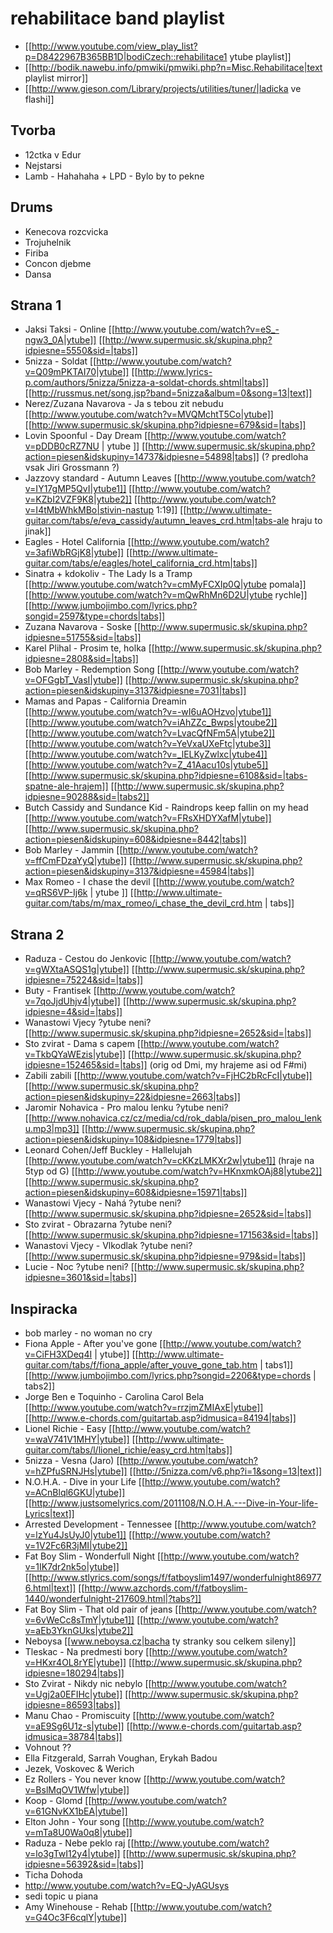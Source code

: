 # rehabilitace band playlist

* [[http://www.youtube.com/view_play_list?p=D8422967B365BB1D|bodiCzech::rehabilitace1 ytube playlist]]
* [[http://bodik.nawebu.info/pmwiki/pmwiki.php?n=Misc.Rehabilitace|text playlist mirror]]
* [[http://www.gieson.com/Library/projects/utilities/tuner/|ladicka ve flashi]]


## Tvorba

* 12ctka v Edur
* Nejstarsi
* Lamb - Hahahaha + LPD - Bylo by to pekne 


## Drums

* Kenecova rozcvicka
* Trojuhelnik
* Firiba
* Concon djebme
* Dansa

## Strana 1

* Jaksi Taksi - Online [[http://www.youtube.com/watch?v=eS_-ngw3_0A|ytube]] [[http://www.supermusic.sk/skupina.php?idpiesne=5550&sid=|tabs]]
* 5nizza - Soldat [[http://www.youtube.com/watch?v=Q09mPKTAI70|ytube]] [[http://www.lyrics-p.com/authors/5nizza/5nizza-a-soldat-chords.shtml|tabs]] [[http://russmus.net/song.jsp?band=5nizza&album=0&song=13|text]]
* Nerez/Zuzana Navarova - Ja s tebou zit nebudu [[http://www.youtube.com/watch?v=MVQMchtT5Co|ytube]] [[http://www.supermusic.sk/skupina.php?idpiesne=679&sid=|tabs]]
* Lovin Spoonful - Day Dream [[http://www.youtube.com/watch?v=pDDB0cRZ7NU | ytube ]] [[http://www.supermusic.sk/skupina.php?action=piesen&idskupiny=14737&idpiesne=54898|tabs]] (? predloha vsak Jiri Grossmann ?)
* Jazzovy standard - Autumn Leaves [[http://www.youtube.com/watch?v=IY17gMP5QvI|ytube1]] [[http://www.youtube.com/watch?v=KZbI2VZF9K8|ytube2]] [[http://www.youtube.com/watch?v=I4tMbWhkMBo|stivin-nastup 1:19]] [[http://www.ultimate-guitar.com/tabs/e/eva_cassidy/autumn_leaves_crd.htm|tabs-ale hraju to jinak]]
* Eagles - Hotel California [[http://www.youtube.com/watch?v=3afiWbRGjK8|ytube]] [[http://www.ultimate-guitar.com/tabs/e/eagles/hotel_california_crd.htm|tabs]]
* Sinatra + kdokoliv - The Lady Is a Tramp [[http://www.youtube.com/watch?v=cmMyFCXIp0Q|ytube pomala]] [[http://www.youtube.com/watch?v=mQwRhMn6D2U|ytube rychle]] [[http://www.jumbojimbo.com/lyrics.php?songid=2597&type=chords|tabs]]
* Zuzana Navarova - Soske [[http://www.supermusic.sk/skupina.php?idpiesne=51755&sid=|tabs]]
* Karel Plihal - Prosim te, holka [[http://www.supermusic.sk/skupina.php?idpiesne=2808&sid=|tabs]]
* Bob Marley - Redemption Song [[http://www.youtube.com/watch?v=OFGgbT_VasI|ytube]] [[http://www.supermusic.sk/skupina.php?action=piesen&idskupiny=3137&idpiesne=7031|tabs]]
* Mamas and Papas - California Dreamin [[http://www.youtube.com/watch?v=-wI6uAOHzvo|ytube1]] [[http://www.youtube.com/watch?v=iAhZZc_Bwps|ytoube2]] [[http://www.youtube.com/watch?v=LvacQfNFm5A|ytube2]] [[http://www.youtube.com/watch?v=YeVxaUXeFtc|ytube3]] [[http://www.youtube.com/watch?v=_lELKyZwlxc|ytube4]] [[http://www.youtube.com/watch?v=Z_41Aacu10s|ytube5]] [[http://www.supermusic.sk/skupina.php?idpiesne=6108&sid=|tabs-spatne-ale-hrajem]] [[http://www.supermusic.sk/skupina.php?idpiesne=90288&sid=|tabs2]]
* Butch Cassidy and Sundance Kid - Raindrops keep fallin on my head [[http://www.youtube.com/watch?v=FRsXHDYXafM|ytube]] [[http://www.supermusic.sk/skupina.php?action=piesen&idskupiny=608&idpiesne=8442|tabs]]
* Bob Marley - Jammin [[http://www.youtube.com/watch?v=ffCmFDzaYyQ|ytube]] [[http://www.supermusic.sk/skupina.php?action=piesen&idskupiny=3137&idpiesne=45984|tabs]]
* Max Romeo -  I chase the devil [[http://www.youtube.com/watch?v=qRS6VP-Ij6k | ytube ]] [[http://www.ultimate-guitar.com/tabs/m/max_romeo/i_chase_the_devil_crd.htm | tabs]]

## Strana 2

* Raduza - Cestou do Jenkovic [[http://www.youtube.com/watch?v=gWXtaASQS1g|ytube]] [[http://www.supermusic.sk/skupina.php?idpiesne=75224&sid=|tabs]]
* Buty - Frantisek [[http://www.youtube.com/watch?v=7qoJjdUhjv4|ytube]] [[http://www.supermusic.sk/skupina.php?idpiesne=4&sid=|tabs]]
* Wanastowi Vjecy ?ytube neni? [[http://www.supermusic.sk/skupina.php?idpiesne=2652&sid=|tabs]]
* Sto zvirat - Dama s capem [[http://www.youtube.com/watch?v=TkbQYaWEzis|ytube]] [[http://www.supermusic.sk/skupina.php?idpiesne=152465&sid=|tabs]] (orig od Dmi, my hrajeme asi od F#mi)
* Zabili zabili [[http://www.youtube.com/watch?v=FjHC2bRcFcI|ytube]] [[http://www.supermusic.sk/skupina.php?action=piesen&idskupiny=22&idpiesne=2663|tabs]]
* Jaromir Nohavica - Pro malou lenku ?ytube neni? [[http://www.nohavica.cz/cz/media/cd/rok_dabla/pisen_pro_malou_lenku.mp3|mp3]] [[http://www.supermusic.sk/skupina.php?action=piesen&idskupiny=108&idpiesne=1779|tabs]]
* Leonard Cohen/Jeff Buckley - Hallelujah [[http://www.youtube.com/watch?v=cKKzLMKXr2w|ytube1]] (hraje na 5typ od G) [[http://www.youtube.com/watch?v=HKnxmkOAj88|ytube2]] [[http://www.supermusic.sk/skupina.php?action=piesen&idskupiny=608&idpiesne=15971|tabs]]
* Wanastowi Vjecy - Nahá ?ytube neni? [[http://www.supermusic.sk/skupina.php?idpiesne=2652&sid=|tabs]]
* Sto zvirat - Obrazarna ?ytube neni? [[http://www.supermusic.sk/skupina.php?idpiesne=171563&sid=|tabs]]
* Wanastovi Vjecy - Vlkodlak ?ytube neni? [[http://www.supermusic.sk/skupina.php?idpiesne=979&sid=|tabs]]
* Lucie - Noc ?ytube neni? [[http://www.supermusic.sk/skupina.php?idpiesne=3601&sid=|tabs]]



## Inspiracka

* bob marley - no woman no cry
* Fiona Apple - After you've gone [[http://www.youtube.com/watch?v=CiFH3XDeq4I | ytube]] [[http://www.ultimate-guitar.com/tabs/f/fiona_apple/after_youve_gone_tab.htm | tabs1]] [[http://www.jumbojimbo.com/lyrics.php?songid=2206&type=chords | tabs2]]
* Jorge Ben e Toquinho - Carolina Carol Bela [[http://www.youtube.com/watch?v=rrzjmZMIAxE|ytube]] [[http://www.e-chords.com/guitartab.asp?idmusica=84194|tabs]]
* Lionel Richie - Easy [[http://www.youtube.com/watch?v=waV741V1MHY|ytube]] [[http://www.ultimate-guitar.com/tabs/l/lionel_richie/easy_crd.htm|tabs]]
* 5nizza - Vesna (Jaro) [[http://www.youtube.com/watch?v=hZPfuSRNJHs|ytube]] [[http://5nizza.com/v6.php?i=1&song=13|text]]
* N.O.H.A. - Dive in your Life [[http://www.youtube.com/watch?v=ACnBlql6GKU|ytube]] [[http://www.justsomelyrics.com/2011108/N.O.H.A.---Dive-in-Your-life-Lyrics|text]]
* Arrested Development - Tennessee [[http://www.youtube.com/watch?v=lzYu4JsUyJ0|ytube1]] [[http://www.youtube.com/watch?v=1V2Fc6R3jMI|ytube2]]
* Fat Boy Slim - Wonderfull Night [[http://www.youtube.com/watch?v=1IK7dr2nk5o|ytube]] [[http://www.stlyrics.com/songs/f/fatboyslim1497/wonderfulnight869776.html|text]] [[http://www.azchords.com/f/fatboyslim-1440/wonderfulnight-217609.html|?tabs?]]
* Fat Boy Slim - That old pair of jeans [[http://www.youtube.com/watch?v=6vWeCc8sTmY|ytube1]] [[http://www.youtube.com/watch?v=aEb3YknGUks|ytube2]]
* Neboysa [[www.neboysa.cz|bacha ty stranky sou celkem sileny]]
* Tleskac - Na predmesti bory [[http://www.youtube.com/watch?v=HKxr4OL8rYE|ytube]] [[http://www.supermusic.sk/skupina.php?idpiesne=180294|tabs]]
* Sto Zvirat - Nikdy nic nebylo [[http://www.youtube.com/watch?v=Ugj2a0EFIHc|ytube]] [[http://www.supermusic.sk/skupina.php?idpiesne=86593|tabs]]
* Manu Chao - Promiscuity [[http://www.youtube.com/watch?v=aE9Sg6U1z-s|ytube]] [[http://www.e-chords.com/guitartab.asp?idmusica=38784|tabs]]
* Vohnout ??
* Ella Fitzgerald, Sarrah Voughan, Erykah Badou
* Jezek, Voskovec & Werich
* Ez Rollers - You never know [[http://www.youtube.com/watch?v=BslMqOV1Wfw|ytube]]
* Koop - Glomd [[http://www.youtube.com/watch?v=61GNvKX1bEA|ytube]]
* Elton John - Your song [[http://www.youtube.com/watch?v=mTa8U0Wa0q8|ytube]]
* Raduza - Nebe peklo raj [[http://www.youtube.com/watch?v=lo3gTwI12y4|ytube]] [[http://www.supermusic.sk/skupina.php?idpiesne=56392&sid=|tabs]]
* Ticha Dohoda
* http://www.youtube.com/watch?v=EQ-JyAGUsys
* sedi topic u piana
* Amy Winehouse - Rehab [[http://www.youtube.com/watch?v=G4Oc3F6cqlY|ytube]]
